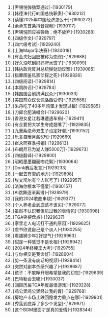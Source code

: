 
1. [尹锡悦弹劾案通过]-[1930179]
1. [韩德洙代行韩国总统职责]-[1930212]
1. [读懂2025年中国经济怎么干]-[1930272]
1. [余承东首条抖音视频]-[1930117]
1. [尹锡悦回应被弹劾：绝不放弃]-[1930288]
1. [四级作文]-[1929797]
1. [四六级考试]-[1929240]
1. [上海Major半决赛]-[1930018]
1. [有金夫妇回应被称为恋综]-[1929888]
1. [好久没吃到妈妈牌水饺了]-[1930099]
1. [韩执政党反对总统弹劾动议案]-[1930085]
1. [猎罪图鉴私家侦探之死]-[1929826]
1. [四级阅读]-[1929814]
1. [本周辟谣]-[1929784]
1. [韩国国会前挤满民众]-[1930033]
1. [美国前众议长佩洛西受伤]-[1929588]
1. [朱丹吃了40多年鸡蛋才发现过敏]-[1929585]
1. [刀郎合肥演唱会]-[1929620]
1. [香港女星江若琳遭遇车祸]-[1929411]
1. [有金要把大学生夸成翘嘴了]-[1929835]
1. [九重紫绝命双生子设定好虐]-[1930152]
1. [乐言自曝月薪5万]-[1929669]
1. [崔永熙赛季报销]-[1929613]
1. [布朗尼已为湖人赚5000万]-[1929673]
1. [四级翻译]-[1929800]
1. [昭昭墨墨翻面吻花絮]-[1930064]
1. [Donk赛后发言]-[1929233]
1. [一起去有雪的地方]-[1929898]
1. [埃文凯尔有个人账号了]-[1929957]
1. [法海你根本不懂爱]-[1930157]
1. [AI跳舞逐渐离谱]-[1928979]
1. [我的2024歌曲串烧]-[1929377]
1. [个人养老金到底该不该买]-[1929077]
1. [虽然不认识我但见过我的表情包]-[1930098]
1. [TGA笑梗盘点]-[1929637]
1. [家里老人电话打不通的原因]-[1929625]
1. [虞书欣说自己是个淡人]-[1930255]
1. [看雄狮少年2好提气]-[1929963]
1. [甜是一种感觉不是长相]-[1928942]
1. [2024年终梗王大考]-[1929755]
1. [与你相交是我命好]-[1928904]
1. [剪一条没有废话的视频]-[1928414]
1. [突然对剧本杀感兴趣了]-[1928687]
1. [孩子：不敢睁开眼希望是我的幻觉]-[1929639]
1. [巴特勒会去哪]-[1930037]
1. [回顾历届TGA年度最佳游戏]-[1929228]
1. [鸡公煲鸡公煲经过我的胃]-[1929768]
1. [房地产市场止跌回稳发力重点在哪]-[1929801]
1. [秀莲到底弄了多少个发型]-[1929971]
1. [这个BGM里面才是真的爱情]-[1928344]
